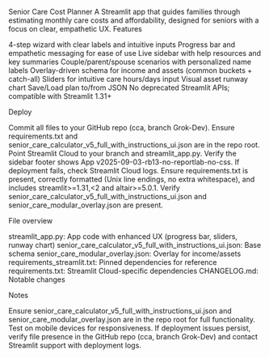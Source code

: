 Senior Care Cost Planner
A Streamlit app that guides families through estimating monthly care costs and affordability, designed for seniors with a focus on clear, empathetic UX.
Features

4-step wizard with clear labels and intuitive inputs
Progress bar and empathetic messaging for ease of use
Live sidebar with help resources and key summaries
Couple/parent/spouse scenarios with personalized name labels
Overlay-driven schema for income and assets (common buckets + catch-all)
Sliders for intuitive care hours/days input
Visual asset runway chart
Save/Load plan to/from JSON
No deprecated Streamlit APIs; compatible with Streamlit 1.31+

Deploy

Commit all files to your GitHub repo (cca, branch Grok-Dev).
Ensure requirements.txt and senior_care_calculator_v5_full_with_instructions_ui.json are in the repo root.
Point Streamlit Cloud to your branch and streamlit_app.py.
Verify the sidebar footer shows App v2025-09-03-rb13-no-reportlab-no-css.
If deployment fails, check Streamlit Cloud logs. Ensure requirements.txt is present, correctly formatted (Unix line endings, no extra whitespace), and includes streamlit>=1.31,<2 and altair>=5.0.1. Verify senior_care_calculator_v5_full_with_instructions_ui.json and senior_care_modular_overlay.json are present.

File overview

streamlit_app.py: App code with enhanced UX (progress bar, sliders, runway chart)
senior_care_calculator_v5_full_with_instructions_ui.json: Base schema
senior_care_modular_overlay.json: Overlay for income/assets
requirements_streamlit.txt: Pinned dependencies for reference
requirements.txt: Streamlit Cloud-specific dependencies
CHANGELOG.md: Notable changes

Notes

Ensure senior_care_calculator_v5_full_with_instructions_ui.json and senior_care_modular_overlay.json are in the repo root for full functionality.
Test on mobile devices for responsiveness.
If deployment issues persist, verify file presence in the GitHub repo (cca, branch Grok-Dev) and contact Streamlit support with deployment logs.
